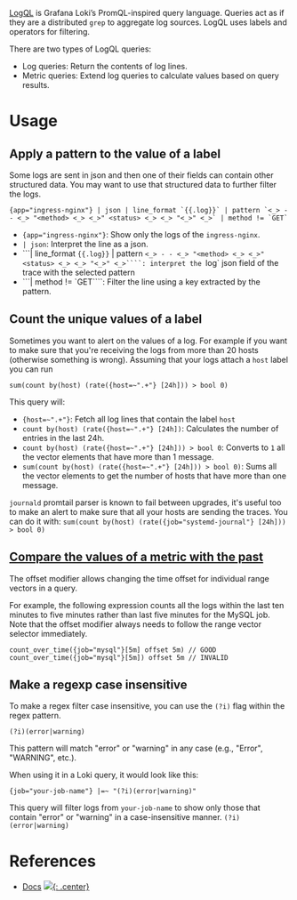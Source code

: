 
[LogQL](https://grafana.com/docs/loki/latest/logql/) is Grafana Loki’s PromQL-inspired query language. Queries act as if they are a distributed `grep` to aggregate log sources. LogQL uses labels and operators for filtering.

There are two types of LogQL queries:

- Log queries: Return the contents of log lines.
- Metric queries: Extend log queries to calculate values based on query results.

# Usage

## Apply a pattern to the value of a label

Some logs are sent in json and then one of their fields can contain other structured data. You may want to use that structured data to further filter the logs.

```logql
{app="ingress-nginx"} | json | line_format `{{.log}}` | pattern `<_> - - <_> "<method> <_> <_>" <status> <_> <_> "<_>" <_>` | method != `GET`
```

- `{app="ingress-nginx"}`: Show only the logs of the `ingress-nginx`.
- `| json`:  Interpret the line as a json.
- ```| line_format `{{.log}}` | pattern `<_> - - <_> "<method> <_> <_>" <status> <_> <_> "<_>" <_>````: interpret the `log` json field of the trace with the selected pattern
- ```| method != `GET````: Filter the line using a key extracted by the pattern.

## Count the unique values of a label

Sometimes you want to alert on the values of a log. For example if you want to make sure that you're receiving the logs from more than 20 hosts (otherwise something is wrong). Assuming that your logs attach a `host` label you can run

```logql
sum(count by(host) (rate({host=~".+"} [24h])) > bool 0)
```

This query will:
- `{host=~".+"}`: Fetch all log lines that contain the label `host`
- `count by(host) (rate({host=~".+"} [24h])`: Calculates the number of entries in the last 24h.
- `count by(host) (rate({host=~".+"} [24h])) > bool 0`: Converts to `1` all the vector elements that have more than 1 message.
- `sum(count by(host) (rate({host=~".+"} [24h])) > bool 0)`: Sums all the vector elements to get the number of hosts that have more than one message. 

`journald` promtail parser is known to fail between upgrades, it's useful too to make an alert to make sure that all your hosts are sending the traces. You can do it with: `sum(count by(host) (rate({job="systemd-journal"} [24h])) > bool 0)`

## [Compare the values of a metric with the past](https://grafana.com/docs/loki/latest/query/metric_queries/#offset-modifier)
The offset modifier allows changing the time offset for individual range vectors in a query.

For example, the following expression counts all the logs within the last ten minutes to five minutes rather than last five minutes for the MySQL job. Note that the offset modifier always needs to follow the range vector selector immediately.

```logql
count_over_time({job="mysql"}[5m] offset 5m) // GOOD
count_over_time({job="mysql"}[5m]) offset 5m // INVALID
```
## Make a regexp case insensitive

To make a regex filter case insensitive, you can use the `(?i)` flag within the regex pattern.

```
(?i)(error|warning)
```

This pattern will match "error" or "warning" in any case (e.g., "Error", "WARNING", etc.). 

When using it in a Loki query, it would look like this:

```plaintext
{job="your-job-name"} |=~ "(?i)(error|warning)"
```

This query will filter logs from `your-job-name` to show only those that contain "error" or "warning" in a case-insensitive manner.
`(?i)(error|warning)`

# References

- [Docs](https://grafana.com/docs/loki/latest/logql/)
[![](not-by-ai.svg){: .center}](https://notbyai.fyi)
